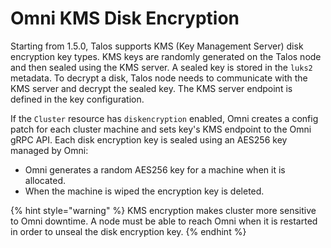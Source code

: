 # Omni KMS Disk Encryption

Starting from 1.5.0, Talos supports KMS (Key Management Server) disk encryption key types. KMS keys are randomly generated on the Talos node and then sealed using the KMS server. A sealed key is stored in the `luks2` metadata. To decrypt a disk, Talos node needs to communicate with the KMS server and decrypt the sealed key. The KMS server endpoint is defined in the key configuration.

If the `Cluster` resource has `diskencryption` enabled, Omni creates a config patch for each cluster machine and sets key's KMS endpoint to the Omni gRPC API. Each disk encryption key is sealed using an AES256 key managed by Omni:

* Omni generates a random AES256 key for a machine when it is allocated.
* When the machine is wiped the encryption key is deleted.

{% hint style="warning" %}
KMS encryption makes cluster more sensitive to Omni downtime. A node must be able to reach Omni when it is restarted in order to unseal the disk encryption key.
{% endhint %}
